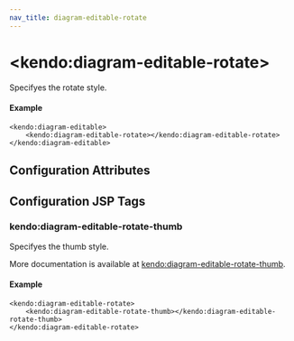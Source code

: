 ```yaml
---
nav_title: diagram-editable-rotate
---
```


# \<kendo:diagram-editable-rotate\>

Specifyes the rotate style.

#### Example
    <kendo:diagram-editable>
        <kendo:diagram-editable-rotate></kendo:diagram-editable-rotate>
    </kendo:diagram-editable>

## Configuration Attributes


##  Configuration JSP Tags

### kendo:diagram-editable-rotate-thumb

Specifyes the thumb style.

More documentation is available at [kendo:diagram-editable-rotate-thumb](/kendo-ui/api/wrappers/jsp/diagram/editable-rotate-thumb).

#### Example

    <kendo:diagram-editable-rotate>
        <kendo:diagram-editable-rotate-thumb></kendo:diagram-editable-rotate-thumb>
    </kendo:diagram-editable-rotate>

